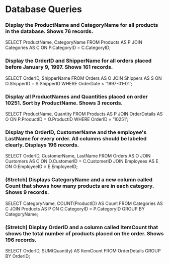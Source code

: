 # Database Queries

### Display the ProductName and CategoryName for all products in the database. Shows 76 records.
SELECT ProductName, CategoryName 
FROM Products AS P
JOIN Categories AS C ON P.CategoryID = C.CategoryID;
### Display the OrderID and ShipperName for all orders placed before January 9, 1997. Shows 161 records.
SELECT OrderID, ShipperName 
FROM Orders AS O
JOIN Shippers AS S ON O.ShipperID = S.ShipperID
WHERE OrderDate < '1997-01-01';
### Display all ProductNames and Quantities placed on order 10251. Sort by ProductName. Shows 3 records.
SELECT ProductName, Quantity 
FROM Products AS P
JOIN OrderDetails AS O ON P.ProductID = O.ProductID
WHERE OrderID = '10251';
### Display the OrderID, CustomerName and the employee's LastName for every order. All columns should be labeled clearly. Displays 196 records.
SELECT OrderID, CustomerName, LastName
FROM Orders AS O
JOIN Customers AS C ON O.CustomerID = C.CustomerID
JOIN Employees AS E ON O.EmployeeID = E.EmployeeID;
### (Stretch)  Displays CategoryName and a new column called Count that shows how many products are in each category. Shows 9 records.
SELECT CategoryName, COUNT(ProductID) AS Count FROM Categories AS C
JOIN Products AS P ON C.CategoryID = P.CategoryID
GROUP BY CategoryName;
### (Stretch) Display OrderID and a column called ItemCount that shows the total number of products placed on the order. Shows 196 records. 
SELECT OrderID, SUM(Quantity) AS ItemCount FROM OrderDetails
GROUP BY OrderID;